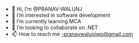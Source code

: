 - 👋 Hi, I’m @PRANAV-WALUNJ
- 👀 I’m interested in software development
- 🌱 I’m currently learning MCA
- 💞️ I’m looking to collaborate on .NET
- 📫 How to reach me -pranavwalunjwp@gmail.com

<!---
PRANAV-WALUNJ/PRANAV-WALUNJ is a ✨ special ✨ repository because its `README.md` (this file) appears on your GitHub profile.
You can click the Preview link to take a look at your changes.
--->
